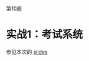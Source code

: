 第10周

实战1：考试系统
==============

参见本次的 [slides](https://github.com/ShanghaitechGeekPie/events-IntroToWebDev-Fall17/blob/master/week10_testSys/week10.pdf)
